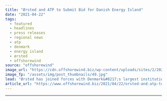 ```yaml
---
title: "Ørsted and ATP to Submit Bid for Danish Energy Island"
date: "2021-04-22"
tags: 
  - featured
  - headlines
  - press releases
  - regional news
  - atp
  - denmark
  - energy island
  - ørsted
  - offshorewind
source: "offshorewind"
image_url: "https://cdn.offshorewind.biz/wp-content/uploads/sites/2/2021/04/22084504/energy-isl.jpg"
image_fp: "/assets/img/post_thumbnails/49.jpg"
lead: "Ørsted has joined forces with Denmark&#8217;s largest institutional investor ATP to submit a bid"
article_url: "https://www.offshorewind.biz/2021/04/22/orsted-and-atp-to-submit-bid-for-danish-energy-island/"
---
```


---
